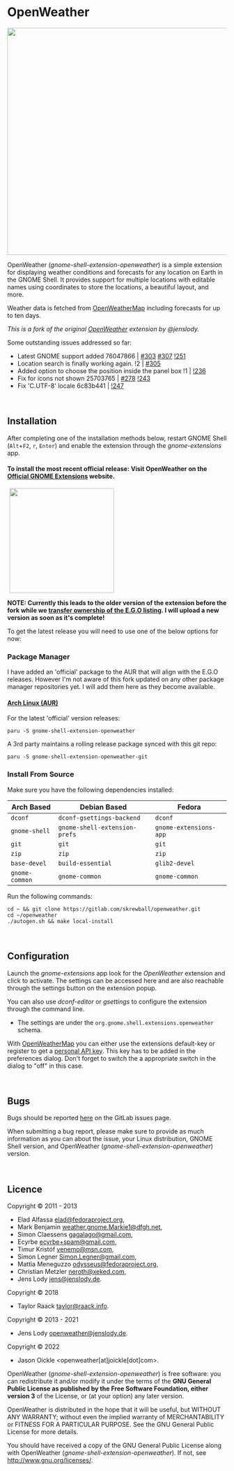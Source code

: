 # OpenWeather

<p align="left">
    <img src="https://gitlab.com/skrewball/assets/-/raw/main/openweather-screenshot.png" width="520">
</p>

OpenWeather (*gnome-shell-extension-openweather*) is a simple extension for displaying weather conditions and forecasts for any location on Earth in the GNOME Shell. It provides support for multiple locations with editable names using coordinates to store the locations, a beautiful layout, and more.

Weather data is fetched from [OpenWeatherMap](https://openweathermap.org) including forecasts for up to ten days.

*This is a fork of the original [OpenWeather](https://gitlab.com/jenslody/gnome-shell-extension-openweather) extension by @jenslody.*

Some outstanding issues addressed so far:

- Latest GNOME support added 76047866 | [#303](jenslody/gnome-shell-extension-openweather#303) [#307](jenslody/gnome-shell-extension-openweather#307) [!251](jenslody/gnome-shell-extension-openweather!251)
- Location search is finally working again. !2 | [#305](jenslody/gnome-shell-extension-openweather#305)
- Added option to choose the position inside the panel box !1 | [!236](jenslody/gnome-shell-extension-openweather!236)
- Fix for icons not shown 25703765 | [#278](jenslody/gnome-shell-extension-openweather#278) [!243](jenslody/gnome-shell-extension-openweather!243)
- Fix 'C.UTF-8' locale 6c83b441 | [!247](jenslody/gnome-shell-extension-openweather!247)

<br>

## Installation

After completing one of the installation methods below, restart GNOME Shell (`Alt`+`F2`, `r`, `Enter`) and enable the extension through the *gnome-extensions* app.

#### To install the most recent official release: Visit OpenWeather on the [Official GNOME Extensions](https://extensions.gnome.org/extension/750/openweather) website.

<p align="left">
  <a href="https://extensions.gnome.org/extension/750/openweather">
    <img src="https://gitlab.com/skrewball/assets/-/raw/main/get-it-on-ego.png" width="240" style="margin-left: 5px">
  </a>
</p>

**NOTE: Currently this leads to the older version of the extension before the fork while we [transfer ownership of the E.G.O listing](https://gitlab.gnome.org/Infrastructure/extensions-web/-/issues/185). I will upload a new version as soon as it's complete!**

To get the latest release you will need to use one of the below options for now:

### Package Manager

I have added an 'official' package to the AUR that will align with the E.G.O releases. However I'm not aware of this fork updated on any other package manager repositories yet. I will add them here as they become available.

#### [Arch Linux (AUR)](https://aur.archlinux.org/packages?O=0&K=gnome-shell-extension-openweather)

For the latest 'official' version releases:

```
paru -S gnome-shell-extension-openweather
```

A 3rd party maintains a rolling release package synced with this git repo:

```
paru -S gnome-shell-extension-openweather-git
```

### Install From Source

Make sure you have the following dependencies installed:

| Arch Based     | Debian Based                  | Fedora                 |
| ---            | ---                           | ---                    |
| `dconf`        | `dconf-gsettings-backend`     | `dconf`                |
| `gnome-shell`  | `gnome-shell-extension-prefs` | `gnome-extensions-app` |
| `git`          | `git`                         | `git`                  |
| `zip`          | `zip`                         | `zip`                  |
| `base-devel`   | `build-essential`             | `glib2-devel`          |
| `gnome-common` | `gnome-common`                | `gnome-common`         |


Run the following commands:

```
cd ~ && git clone https://gitlab.com/skrewball/openweather.git
cd ~/openweather
./autogen.sh && make local-install
```

<br>

## Configuration

Launch the *gnome-extensions* app look for the *OpenWeather* extension and click to activate. The settings can be accessed here and are also reachable through the settings button on the extension popup.

You can also use *dconf-editor* or *gsettings* to configure the extension through the command line.
- The settings are under the `org.gnome.shell.extensions.openweather` schema.

With [OpenWeatherMap](https://openweathermap.org) you can either use the extensions default-key or register to get a [personal API key](https://openweathermap.org/appid). This key has to be added in the preferences dialog. Don't forget to switch the a appropriate switch in the dialog to "off" in this case.

<br>

## Bugs

Bugs should be reported [here](https://gitlab.com/skrewball/openweather/issues) on the GitLab issues page.

When submitting a bug report, please make sure to provide as much information as you can about the issue, your Linux distribution, GNOME Shell version, and OpenWeather (*gnome-shell-extension-openweather*) version.

<br>

## Licence

Copyright &copy; 2011 - 2013
* Elad Alfassa <elad@fedoraproject.org>,
* Mark Benjamin <weather.gnome.Markie1@dfgh.net>,
* Simon Claessens <gagalago@gmail.com>,
* Ecyrbe <ecyrbe+spam@gmail.com>,
* Timur Kristóf <venemo@msn.com>,
* Simon Legner <Simon.Legner@gmail.com>,
* Mattia Meneguzzo <odysseus@fedoraproject.org>,
* Christian Metzler <neroth@xeked.com>,
* Jens Lody <jens@jenslody.de>.

Copyright &copy; 2018
* Taylor Raack <taylor@raack.info>.

Copyright &copy; 2013 - 2021
* Jens Lody <openweather@jenslody.de>.

Copyright &copy; 2022
* Jason Oickle <openweather[at]joickle[dot]com>.


OpenWeather (*gnome-shell-extension-openweather*) is free software: you can redistribute it and/or modify it under the terms of the **GNU General Public License as published by the Free Software Foundation, either version 3** of the License, or (at your option) any later version.

OpenWeather is distributed in the hope that it will be useful, but WITHOUT ANY WARRANTY; without even the implied warranty of MERCHANTABILITY or FITNESS FOR A PARTICULAR PURPOSE.  See the GNU General Public License for more details.

You should have received a copy of the GNU General Public License along with OpenWeather (*gnome-shell-extension-openweather*).  If not, see <http://www.gnu.org/licenses/>.
